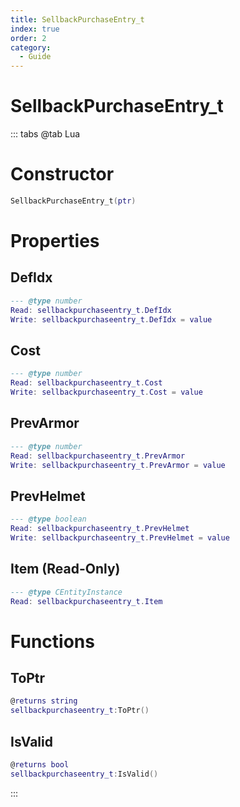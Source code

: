 ```yaml
---
title: SellbackPurchaseEntry_t
index: true
order: 2
category:
  - Guide
---
```


# SellbackPurchaseEntry_t

::: tabs
@tab Lua
# Constructor
```lua
SellbackPurchaseEntry_t(ptr)
```
# Properties
## DefIdx 
```lua
--- @type number
Read: sellbackpurchaseentry_t.DefIdx
Write: sellbackpurchaseentry_t.DefIdx = value
```
## Cost 
```lua
--- @type number
Read: sellbackpurchaseentry_t.Cost
Write: sellbackpurchaseentry_t.Cost = value
```
## PrevArmor 
```lua
--- @type number
Read: sellbackpurchaseentry_t.PrevArmor
Write: sellbackpurchaseentry_t.PrevArmor = value
```
## PrevHelmet 
```lua
--- @type boolean
Read: sellbackpurchaseentry_t.PrevHelmet
Write: sellbackpurchaseentry_t.PrevHelmet = value
```
## Item (Read-Only)
```lua
--- @type CEntityInstance
Read: sellbackpurchaseentry_t.Item
```
# Functions
## ToPtr
```lua
@returns string
sellbackpurchaseentry_t:ToPtr()
```
## IsValid
```lua
@returns bool
sellbackpurchaseentry_t:IsValid()
```

:::